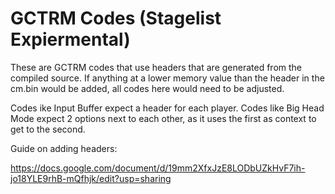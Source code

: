 # GCTRM Codes (Stagelist Expiermental)

These are GCTRM codes that use headers that are generated from the compiled source. If anything at a lower memory value than the header in the cm.bin would be added, all codes here would need to be adjusted.

Codes ike Input Buffer expect a header for each player. Codes like Big Head Mode expect 2 options next to each other, as it uses the first as context to get to the second. 

Guide on adding headers:

https://docs.google.com/document/d/19mm2XfxJzE8LODbUZkHvF7ih-jo18YLE9rhB-mQfhjk/edit?usp=sharing
